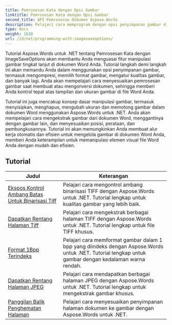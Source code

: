 ```yaml
---
title: Pemrosesan Kata dengan Opsi Gambar
linktitle: Pemrosesan Kata dengan Opsi Gambar
second_title: API Pemrosesan Dokumen Aspose.Words
description: Pelajari cara memprogram dengan opsi penyimpanan gambar di Aspose.Words untuk .NET. Tutorial langkah demi langkah dengan contoh kode untuk menyimpan dan memanipulasi gambar di dokumen Word Anda.
type: docs
weight: 1630
url: /id/net/programming-with-imagesaveoptions/
---
```

Tutorial Aspose.Words untuk .NET tentang Pemrosesan Kata dengan ImageSaveOptions akan membantu Anda menguasai fitur manipulasi gambar tingkat lanjut di dokumen Word Anda. Tutorial langkah demi langkah ini akan memandu Anda dalam menggunakan opsi penyimpanan gambar, termasuk mengompresi, memilih format gambar, mengatur kualitas gambar, dan banyak lagi. Anda akan mempelajari cara menyesuaikan pemrosesan gambar saat membuat atau mengonversi dokumen, sehingga memberi Anda kontrol tepat atas tampilan dan ukuran gambar di file Word Anda.

Tutorial ini juga mencakup konsep dasar manipulasi gambar, termasuk menyisipkan, menghapus, mengubah ukuran dan memotong gambar dalam dokumen Word menggunakan Aspose.Words untuk .NET. Anda akan mempelajari cara mengekstrak gambar dari dokumen Word, menggantinya dengan gambar lain, dan menyesuaikan posisi, perataan, dan pembungkusannya. Tutorial ini akan memungkinkan Anda membuat alur kerja otomatis dan efisien untuk mengelola gambar di dokumen Word Anda, memberi Anda keterampilan untuk memanipulasi elemen visual file Word Anda dengan mudah dan efisien.

 ## Tutorial
| Judul | Keterangan |
| --- | --- |
| [Ekspos Kontrol Ambang Batas Untuk Binarisasi Tiff](./expose-threshold-control-for-tiff-binarization/) | Pelajari cara mengontrol ambang binarisasi TIFF dengan Aspose.Words untuk .NET. Tutorial lengkap untuk kualitas gambar yang lebih baik. |
| [Dapatkan Rentang Halaman Tiff](./get-tiff-page-range/) | Pelajari cara mengekstrak berbagai halaman TIFF dengan Aspose.Words untuk .NET. Tutorial lengkap untuk file TIFF khusus. |
| [Format 1Bpp Terindeks](./format-1bpp-indexed/) | Pelajari cara memformat gambar dalam 1 bpp yang diindeks dengan Aspose.Words untuk .NET. Tutorial lengkap untuk gambar dengan kedalaman warna rendah. |
| [Dapatkan Rentang Halaman JPEG](./get-jpeg-page-range/) | Pelajari cara mendapatkan berbagai halaman JPEG dengan Aspose.Words untuk .NET. Tutorial lengkap untuk mengekstrak gambar khusus. |
| [Panggilan Balik Penghematan Halaman](./page-saving-callback/) | Pelajari cara menyesuaikan penyimpanan halaman dokumen ke gambar dengan Aspose.Words untuk .NET. |